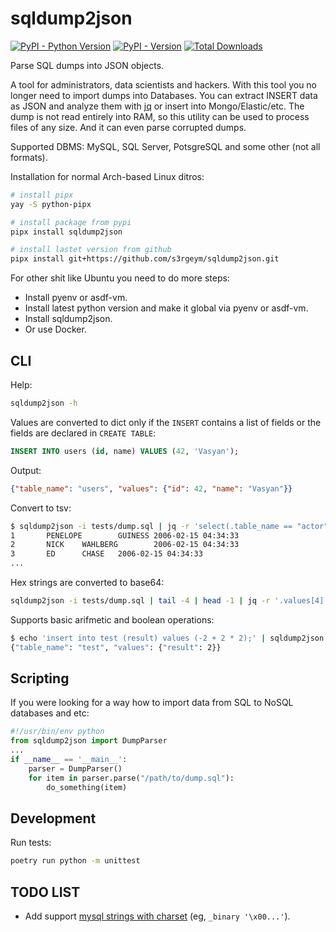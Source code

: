 # sqldump2json

[![PyPI - Python Version](https://img.shields.io/pypi/pyversions/sqldump2json)]() [![PyPI - Version](https://img.shields.io/pypi/v/sqldump2json)]() [![Total Downloads](https://static.pepy.tech/badge/sqldump2json)]()

Parse SQL dumps into JSON objects.

A tool for administrators, data scientists and hackers. With this tool you no longer need to import dumps into Databases. You can extract INSERT data as JSON and analyze them with [jq](https://github.com/jqlang/jq) or insert into Mongo/Elastic/etc. The dump is not read entirely into RAM, so this utility can be used to process files of any size. And it can even parse corrupted dumps.

Supported DBMS: MySQL, SQL Server, PotsgreSQL and some other (not all formats).

Installation for normal Arch-based Linux ditros:

```bash
# install pipx
yay -S python-pipx

# install package from pypi
pipx install sqldump2json

# install lastet version from github
pipx install git+https://github.com/s3rgeym/sqldump2json.git
```

For other shit like Ubuntu you need to do more steps:

* Install pyenv or asdf-vm.
* Install latest python version and make it global via pyenv or asdf-vm.
* Install sqldump2json.
* Or use Docker.

## CLI

Help:

```bash
sqldump2json -h
```

Values are converted to dict only if the `INSERT` contains a list of fields or the fields are declared in `CREATE TABLE`:

```sql
INSERT INTO users (id, name) VALUES (42, 'Vasyan');
```

Output:

```json
{"table_name": "users", "values": {"id": 42, "name": "Vasyan"}}
```

Convert to tsv:

```bash
$ sqldump2json -i tests/dump.sql | jq -r 'select(.table_name == "actor").values | @tsv'
1       PENELOPE        GUINESS 2006-02-15 04:34:33
2       NICK    WAHLBERG        2006-02-15 04:34:33
3       ED      CHASE   2006-02-15 04:34:33
...
```

Hex strings are converted to base64:

```bash
sqldump2json -i tests/dump.sql | tail -4 | head -1 | jq -r '.values[4]' | base64 -d > image.png
```

Supports basic arifmetic and boolean operations:

```bash
$ echo 'insert into test (result) values (-2 + 2 * 2);' | sqldump2json
{"table_name": "test", "values": {"result": 2}}
```

## Scripting

If you were looking for a way how to import data from SQL to NoSQL databases and etc:

```python
#!/usr/bin/env python
from sqldump2json import DumpParser
...
if __name__ == '__main__':
    parser = DumpParser()
    for item in parser.parse("/path/to/dump.sql"):
        do_something(item)
```

## Development

Run tests:

```bash
poetry run python -m unittest
```

## TODO LIST

* Add support [mysql strings with charset](https://dev.mysql.com/doc/refman/8.0/en/charset-introducer.html) (eg, `_binary '\x00...'`).

